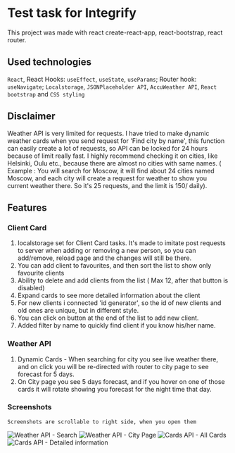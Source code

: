 # Test task for Integrify

This project was made with react create-react-app, react-bootstrap, react router.

## Used technologies

`React`, React Hooks: `useEffect`, `useState`, `useParams`; Router hook: `useNavigate`; `Localstorage`, `JSONPlaceholder API`, `AccuWeather API`, `React bootstrap` and `CSS styling`

## Disclaimer
Weather API is very limited for requests. I have tried to make dynamic weather cards when you send request for 'Find city by name', this function can easily create a lot of requests, so API can be locked for 24 hours because of limit really fast. I highly recommend checking it on cities, like Helsinki, Oulu etc., because there are almost no cities with same names. ( Example : You will search for Moscow, it will find about 24 cities named Moscow, and each city will create a request for weather to show you current weather there. So it's 25 requests, and the limit is 150/ daily).

## Features 
### Client Card
 1. localstorage set for Client Card tasks. It's made to imitate post requests to server when adding or removing a new person, so you can add/remove, reload page and the changes will still be there. 
 2. You can add client to favourites, and then sort the list to show only favourite clients
 3. Ability to delete and add clients from the list ( Max 12, after that button is disabled)
 4. Expand cards to see more detailed information about the client
 5. For new clients i connected 'id generator', so the id of new clients and old ones are unique, but in different style.
 6. You can click on button at the end of the list to add new client.
 7. Added filter by name to quickly find client if you know his/her name.

### Weather API
 1. Dynamic Cards - When searching for city you see live weather there, and on click you will be re-directed with router to city page to see forecast for 5 days.
 2. On City page you see 5 days forecast, and if you hover on one of those cards it will rotate showing you forecast for the night time that day.
 
 
### Screenshots

`Screenshots are scrollable to right side, when you open them`

![Weather API - Search](https://github.com/Rmk-kk/integrify-test/tree/master/public/screenshots/image_2022-11-20_12-34-14.png?raw=true)
![Weather API - City Page](https://github.com/Rmk-kk/integrify-test/tree/master/public/screenshots/image_2022-11-20_12-34-25.png?raw=true)
![Cards API - All Cards](https://github.com/Rmk-kk/integrify-test/tree/master/public/screenshots/image_2022-11-20_12-34-56.png?raw=true)
![Cards API - Detailed information](https://github.com/Rmk-kk/integrify-test/tree/master/public/screenshots/image_2022-11-20_12-35-02.png?raw=true)


    

